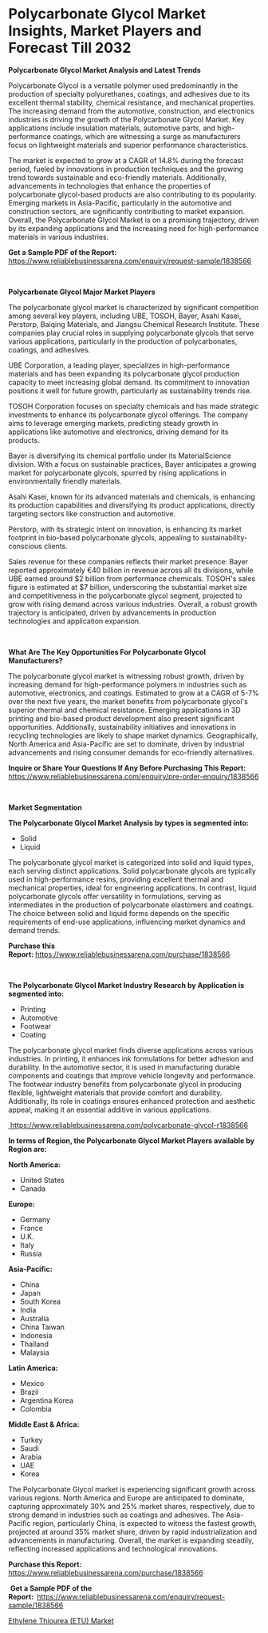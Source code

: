 <p><h1>Polycarbonate Glycol Market Insights, Market Players and Forecast Till 2032</h1></p><p><strong>Polycarbonate Glycol Market Analysis and Latest Trends</strong></p>
<p><p>Polycarbonate Glycol is a versatile polymer used predominantly in the production of specialty polyurethanes, coatings, and adhesives due to its excellent thermal stability, chemical resistance, and mechanical properties. The increasing demand from the automotive, construction, and electronics industries is driving the growth of the Polycarbonate Glycol Market. Key applications include insulation materials, automotive parts, and high-performance coatings, which are witnessing a surge as manufacturers focus on lightweight materials and superior performance characteristics.</p><p>The market is expected to grow at a CAGR of 14.8% during the forecast period, fueled by innovations in production techniques and the growing trend towards sustainable and eco-friendly materials. Additionally, advancements in technologies that enhance the properties of polycarbonate glycol-based products are also contributing to its popularity. Emerging markets in Asia-Pacific, particularly in the automotive and construction sectors, are significantly contributing to market expansion. Overall, the Polycarbonate Glycol Market is on a promising trajectory, driven by its expanding applications and the increasing need for high-performance materials in various industries.</p></p>
<p><strong>Get a Sample PDF of the Report:&nbsp;</strong> <a href="https://www.reliablebusinessarena.com/enquiry/request-sample/1838566?utm_campaign=3346&utm_medium=2&utm_source=Github&utm_content=ia&utm_term=03042025&utm_id=polycarbonate-glycol">https://www.reliablebusinessarena.com/enquiry/request-sample/1838566</a></p>
<p>&nbsp;</p>
<p><strong>Polycarbonate Glycol Major Market Players</strong></p>
<p><p>The polycarbonate glycol market is characterized by significant competition among several key players, including UBE, TOSOH, Bayer, Asahi Kasei, Perstorp, Baiqing Materials, and Jiangsu Chemical Research Institute. These companies play crucial roles in supplying polycarbonate glycols that serve various applications, particularly in the production of polycarbonates, coatings, and adhesives.</p><p>UBE Corporation, a leading player, specializes in high-performance materials and has been expanding its polycarbonate glycol production capacity to meet increasing global demand. Its commitment to innovation positions it well for future growth, particularly as sustainability trends rise.</p><p>TOSOH Corporation focuses on specialty chemicals and has made strategic investments to enhance its polycarbonate glycol offerings. The company aims to leverage emerging markets, predicting steady growth in applications like automotive and electronics, driving demand for its products.</p><p>Bayer is diversifying its chemical portfolio under its MaterialScience division. With a focus on sustainable practices, Bayer anticipates a growing market for polycarbonate glycols, spurred by rising applications in environmentally friendly materials.</p><p>Asahi Kasei, known for its advanced materials and chemicals, is enhancing its production capabilities and diversifying its product applications, directly targeting sectors like construction and automotive.</p><p>Perstorp, with its strategic intent on innovation, is enhancing its market footprint in bio-based polycarbonate glycols, appealing to sustainability-conscious clients.</p><p>Sales revenue for these companies reflects their market presence: Bayer reported approximately €40 billion in revenue across all its divisions, while UBE earned around $2 billion from performance chemicals. TOSOH's sales figure is estimated at $7 billion, underscoring the substantial market size and competitiveness in the polycarbonate glycol segment, projected to grow with rising demand across various industries. Overall, a robust growth trajectory is anticipated, driven by advancements in production technologies and application expansion.</p></p>
<p>&nbsp;</p>
<p><strong>What Are The Key Opportunities For Polycarbonate Glycol Manufacturers?</strong></p>
<p><p>The polycarbonate glycol market is witnessing robust growth, driven by increasing demand for high-performance polymers in industries such as automotive, electronics, and coatings. Estimated to grow at a CAGR of 5-7% over the next five years, the market benefits from polycarbonate glycol's superior thermal and chemical resistance. Emerging applications in 3D printing and bio-based product development also present significant opportunities. Additionally, sustainability initiatives and innovations in recycling technologies are likely to shape market dynamics. Geographically, North America and Asia-Pacific are set to dominate, driven by industrial advancements and rising consumer demands for eco-friendly alternatives.</p></p>
<p><strong>Inquire or Share Your Questions If Any Before Purchasing This Report:</strong> <a href="https://www.reliablebusinessarena.com/enquiry/pre-order-enquiry/1838566?utm_campaign=3346&utm_medium=2&utm_source=Github&utm_content=ia&utm_term=03042025&utm_id=polycarbonate-glycol">https://www.reliablebusinessarena.com/enquiry/pre-order-enquiry/1838566</a></p>
<p>&nbsp;</p>
<p><strong>Market Segmentation</strong></p>
<p><strong>The Polycarbonate Glycol Market Analysis by types is segmented into:</strong></p>
<p><ul><li>Solid</li><li>Liquid</li></ul></p>
<p><p>The polycarbonate glycol market is categorized into solid and liquid types, each serving distinct applications. Solid polycarbonate glycols are typically used in high-performance resins, providing excellent thermal and mechanical properties, ideal for engineering applications. In contrast, liquid polycarbonate glycols offer versatility in formulations, serving as intermediates in the production of polycarbonate elastomers and coatings. The choice between solid and liquid forms depends on the specific requirements of end-use applications, influencing market dynamics and demand trends.</p></p>
<p><strong>Purchase this Report:&nbsp;</strong><a href="https://www.reliablebusinessarena.com/purchase/1838566?utm_campaign=3346&utm_medium=2&utm_source=Github&utm_content=ia&utm_term=03042025&utm_id=polycarbonate-glycol">https://www.reliablebusinessarena.com/purchase/1838566</a></p>
<p>&nbsp;</p>
<p><strong>The Polycarbonate Glycol Market Industry Research by Application is segmented into:</strong></p>
<p><ul><li>Printing</li><li>Automotive</li><li>Footwear</li><li>Coating</li></ul></p>
<p><p>The polycarbonate glycol market finds diverse applications across various industries. In printing, it enhances ink formulations for better adhesion and durability. In the automotive sector, it is used in manufacturing durable components and coatings that improve vehicle longevity and performance. The footwear industry benefits from polycarbonate glycol in producing flexible, lightweight materials that provide comfort and durability. Additionally, its role in coatings ensures enhanced protection and aesthetic appeal, making it an essential additive in various applications.</p></p>
<p><a href="https://www.reliablebusinessarena.com/polycarbonate-glycol-r1838566?utm_campaign=3346&utm_medium=2&utm_source=Github&utm_content=ia&utm_term=03042025&utm_id=polycarbonate-glycol">&nbsp;https://www.reliablebusinessarena.com/polycarbonate-glycol-r1838566</a></p>
<p><strong>In terms of Region, the Polycarbonate Glycol Market Players available by Region are:</strong></p>
<p>
    <p> <strong> North America: </strong>
        <ul>
            <li>United States</li>
            <li>Canada</li>
        </ul>
        </p> 
    <p> <strong> Europe: </strong>
        <ul>
            <li>Germany</li>
            <li>France</li>
            <li>U.K.</li>
            <li>Italy</li>
            <li>Russia</li>
        </ul>
        </p> 
    <p> <strong> Asia-Pacific: </strong>
        <ul>
            <li>China</li>
            <li>Japan</li>
            <li>South Korea</li>
            <li>India</li>
            <li>Australia</li>
            <li>China Taiwan</li>
            <li>Indonesia</li>
            <li>Thailand</li>
            <li>Malaysia</li>
        </ul>
        </p> 
    <p> <strong> Latin America: </strong>
        <ul>
            <li>Mexico</li>
            <li>Brazil</li>
            <li>Argentina Korea</li>
            <li>Colombia</li>
        </ul>
        </p> 
    <p> <strong> Middle East & Africa: </strong>
        <ul>
            <li>Turkey</li>
            <li>Saudi</li>
            <li>Arabia</li>
            <li>UAE</li>
            <li>Korea</li>
        </ul>
    </p>
    </p>
<p><p>The Polycarbonate Glycol market is experiencing significant growth across various regions. North America and Europe are anticipated to dominate, capturing approximately 30% and 25% market shares, respectively, due to strong demand in industries such as coatings and adhesives. The Asia-Pacific region, particularly China, is expected to witness the fastest growth, projected at around 35% market share, driven by rapid industrialization and advancements in manufacturing. Overall, the market is expanding steadily, reflecting increased applications and technological innovations.</p></p>
<p><strong>Purchase this Report: </strong><a href="https://www.reliablebusinessarena.com/purchase/1838566?utm_campaign=3346&utm_medium=2&utm_source=Github&utm_content=ia&utm_term=03042025&utm_id=polycarbonate-glycol">https://www.reliablebusinessarena.com/purchase/1838566</a></p>
<p>&nbsp;<strong>Get a Sample PDF of the Report:&nbsp;&nbsp;</strong><a href="https://www.reliablebusinessarena.com/enquiry/request-sample/1838566?utm_campaign=3346&utm_medium=2&utm_source=Github&utm_content=ia&utm_term=03042025&utm_id=polycarbonate-glycol">https://www.reliablebusinessarena.com/enquiry/request-sample/1838566</a></p>
<p><strong></strong></p>
<p><p><a href="https://github.com/shirlantosx7/Market-Research-Report-List-1/blob/main/ethylene-thiourea-etu-market.md?utm_campaign=3346&utm_medium=2&utm_source=Github&utm_content=ia&utm_term=03042025&utm_id=polycarbonate-glycol">Ethylene Thiourea (ETU) Market</a></p></p>